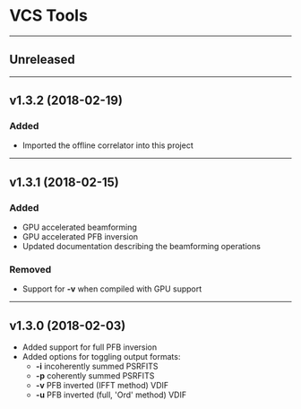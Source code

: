 # VCS Tools

----
## Unreleased

----
## v1.3.2 (2018-02-19)

### Added

* Imported the offline correlator into this project

----
## v1.3.1 (2018-02-15)

### Added

* GPU accelerated beamforming
* GPU accelerated PFB inversion
* Updated documentation describing the beamforming operations

### Removed

* Support for **-v** when compiled with GPU support

----
## v1.3.0 (2018-02-03)

* Added support for full PFB inversion
* Added options for toggling output formats:
  - **-i** incoherently summed PSRFITS
  - **-p** coherently summed PSRFITS
  - **-v** PFB inverted (IFFT method) VDIF
  - **-u** PFB inverted (full, 'Ord' method) VDIF

